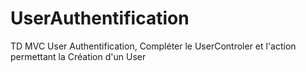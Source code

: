 # UserAuthentification
TD MVC User Authentification, Compléter le UserControler et l'action permettant la Création d'un User
